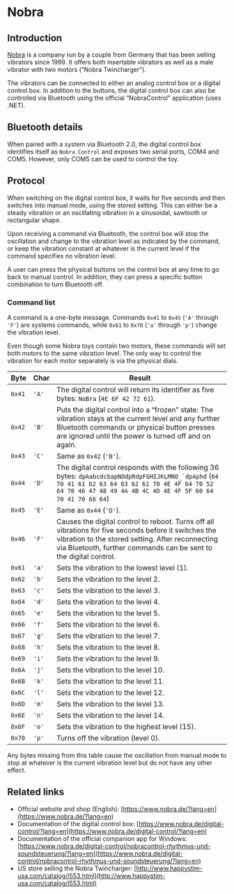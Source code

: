 # Nobra

## Introduction

[Nobra](https://www.nobra.de/?lang=en) is a company run by a couple
from Germany that has been selling vibrators since 1999. It offers
both insertable vibrators as well as a male vibrator with two motors
(“Nobra Twincharger”).

The vibrators can be connected to either an analog control box or a
digital control box. In addition to the buttons, the digital control
box can also be controlled via Bluetooth using the official
“NobraControl” application (uses .NET).

## Bluetooth details

When paired with a system via Bluetooth 2.0, the digital control box
identifies itself as `Nobra Control` and exposes two serial ports,
COM4 and COM5. However, only COM5 can be used to control the toy.

## Protocol

When switching on the digital control box, it waits for five seconds
and then switches into manual mode, using the stored setting. This
can either be a steady vibration or an oscillating vibration in a
sinusoidal, sawtooth or rectangular shape.

Upon receiving a command via Bluetooth, the control box will stop
the oscillation and change to the vibration level as indicated by
the command, or keep the vibration constant at whatever is the
current level if the command specifies no vibration level.

A user can press the physical buttons on the control box at any time
to go back to manual control. In addition, they can press a specific
button combination to turn Bluetooth off.

### Command list

A command is a one-byte message. Commands `0x41` to `0x45` (`'A'`
through `'F'`) are systems commands, while `0x61` to `0x70` (`'a'`
through `'p'`) change the vibration level.

Even though some Nobra toys contain two motors, these commands will
set both motors to the same vibration level. The only way to control
the vibration for each motor separately is via the physical dials.

| Byte | Char | Result |
| ------ | ----- | ----------- |
| `0x41` | `'A'` | The digital control will return its identifier as five bytes: `NoBra` (`4E 6F 42 72 61`).
| `0x42` | `'B'` | Puts the digital control into a “frozen” state: The vibration stays at the current level and any further Bluetooth commands or physical button presses are ignored until the power is turned off and on again.
| `0x43` | `'C'` | Same as `0x42` (`'B'`).
| `0x44` | `'D'` | The digital control responds with the following 36 bytes: ``dpAabcdcbapNOdpRdpFGHIJKLMNO_`dpAphd`` (`64 70 41 61 62 63 64 63 62 61 70 4E 4F 64 70 52 64 70 46 47 48 49 4A 4B 4C 4D 4E 4F 5F 60 64 70 41 70 68 64`)
| `0x45` | `'E'` | Same as `0x44` (`'D'`).
| `0x46` | `'F'` | Causes the digital control to reboot. Turns off all vibrations for five seconds before it switches the vibration to the stored setting. After reconnecting via Bluetooth, further commands can be sent to the digital control.
| `0x61` | `'a'` | Sets the vibration to the lowest level (1).
| `0x62` | `'b'` | Sets the vibration to the level 2.
| `0x63` | `'c'` | Sets the vibration to the level 3.
| `0x64` | `'d'` | Sets the vibration to the level 4.
| `0x65` | `'e'` | Sets the vibration to the level 5.
| `0x66` | `'f'` | Sets the vibration to the level 6.
| `0x67` | `'g'` | Sets the vibration to the level 7.
| `0x68` | `'h'` | Sets the vibration to the level 8.
| `0x69` | `'i'` | Sets the vibration to the level 9.
| `0x6A` | `'j'` | Sets the vibration to the level 10.
| `0x6B` | `'k'` | Sets the vibration to the level 11.
| `0x6C` | `'l'` | Sets the vibration to the level 12.
| `0x6D` | `'m'` | Sets the vibration to the level 13.
| `0x6E` | `'n'` | Sets the vibration to the level 14.
| `0x6F` | `'o'` | Sets the vibration to the highest level (15).
| `0x70` | `'p'` | Turns off the vibration (level 0).

Any bytes missing from this table cause the oscillation from manual
mode to stop at whatever is the current vibration level but do not
have any other effect.

## Related links

* Official website and shop (English): [https://www.nobra.de/?lang=en](https://www.nobra.de/?lang=en)
* Documentation of the digital control box: [https://www.nobra.de/digital-control/?lang=en](https://www.nobra.de/digital-control/?lang=en)
* Documentation of the official companion app for Windows: [https://www.nobra.de/digital-control/nobracontrol-rhythmus-und-soundsteuerung/?lang=en](https://www.nobra.de/digital-control/nobracontrol-rhythmus-und-soundsteuerung/?lang=en)
* US store selling the Nobra Twincharger: [http://www.happystim-usa.com/catalog/i553.html](http://www.happystim-usa.com/catalog/i553.html)
